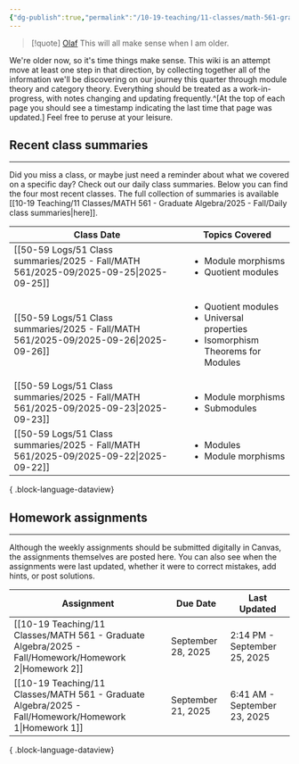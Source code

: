 ```yaml
---
{"dg-publish":true,"permalink":"/10-19-teaching/11-classes/math-561-graduate-algebra/2025-fall/math-561-home/","updated":"2025-09-27T14:31:05-07:00"}
---
```


> [!quote] [Olaf](https://en.wikipedia.org/wiki/Olaf_(Frozen))
> This will all make sense when I am older.

We're older now, so it's time things make sense. This wiki is an attempt move at least one step in that direction, by collecting together all of the information we'll be discovering on our journey this quarter through module theory and category theory. Everything should be treated as a work-in-progress, with notes changing and updating frequently.^[At the top of each page you should see a timestamp indicating the last time that page was updated.] Feel free to peruse at your leisure.

## Recent class summaries
---

Did you miss a class, or maybe just need a reminder about what we covered on a specific day? Check out our daily class summaries. Below you can find the four most recent classes. The full collection of summaries is available [[10-19 Teaching/11 Classes/MATH 561 - Graduate Algebra/2025 - Fall/Daily class summaries\|here]].

| Class Date                                                                               | Topics Covered                                                                                           |
| ---------------------------------------------------------------------------------------- | -------------------------------------------------------------------------------------------------------- |
| [[50-59 Logs/51 Class summaries/2025 - Fall/MATH 561/2025-09/2025-09-25\|2025-09-25]] | <ul><li>Module morphisms</li><li>Quotient modules</li></ul>                                              |
| [[50-59 Logs/51 Class summaries/2025 - Fall/MATH 561/2025-09/2025-09-26\|2025-09-26]] | <ul><li>Quotient modules</li><li>Universal properties</li><li>Isomorphism Theorems for Modules</li></ul> |
| [[50-59 Logs/51 Class summaries/2025 - Fall/MATH 561/2025-09/2025-09-23\|2025-09-23]] | <ul><li>Module morphisms</li><li>Submodules</li></ul>                                                    |
| [[50-59 Logs/51 Class summaries/2025 - Fall/MATH 561/2025-09/2025-09-22\|2025-09-22]] | <ul><li>Modules</li><li>Module morphisms</li></ul>                                                       |

{ .block-language-dataview}

## Homework assignments
---

Although the weekly assignments should be submitted digitally in Canvas, the assignments themselves are posted here. You can also see when the assignments were last updated, whether it were to correct mistakes, add hints, or post solutions.

| Assignment                                                                                               | Due Date           | Last Updated                 |
| -------------------------------------------------------------------------------------------------------- | ------------------ | ---------------------------- |
| [[10-19 Teaching/11 Classes/MATH 561 - Graduate Algebra/2025 - Fall/Homework/Homework 2\|Homework 2]] | September 28, 2025 | 2:14 PM - September 25, 2025 |
| [[10-19 Teaching/11 Classes/MATH 561 - Graduate Algebra/2025 - Fall/Homework/Homework 1\|Homework 1]] | September 21, 2025 | 6:41 AM - September 23, 2025 |

{ .block-language-dataview}
